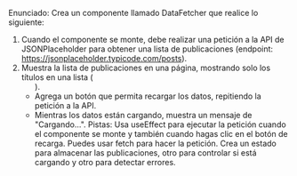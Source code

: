 Enunciado:
Crea un componente llamado DataFetcher que realice lo siguiente:

1. Cuando el componente se monte, debe realizar una petición a la API de JSONPlaceholder para obtener una lista de publicaciones (endpoint: https://jsonplaceholder.typicode.com/posts).
2. Muestra la lista de publicaciones en una página, mostrando solo los títulos en una lista (<ul>).
3. Agrega un botón que permita recargar los datos, repitiendo la petición a la API.
4. Mientras los datos están cargando, muestra un mensaje de "Cargando...".
Pistas:
Usa useEffect para ejecutar la petición cuando el componente se monte y también cuando hagas clic en el botón de recarga.
Puedes usar fetch para hacer la petición.
Crea un estado para almacenar las publicaciones, otro para controlar si está cargando y otro para detectar errores.